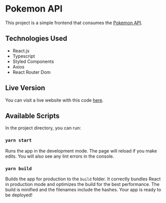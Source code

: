 # Pokemon API

This project is a simple frontend that consumes the [Pokemon API](https://pokeapi.co/).

## Technologies Used

- React.js
- Typescript
- Styled Components
- Axios
- React Router Dom

## Live Version

You can visit a live website with this code [here](https://pokemon-api-daniel-berg.vercel.app/).

## Available Scripts

In the project directory, you can run:

### `yarn start`

Runs the app in the development mode. The page will reload if you make edits. You will also see any lint errors in the console.

### `yarn build`

Builds the app for production to the `build` folder. It correctly bundles React in production mode and optimizes the build for the best performance. The build is minified and the filenames include the hashes. Your app is ready to be deployed!
